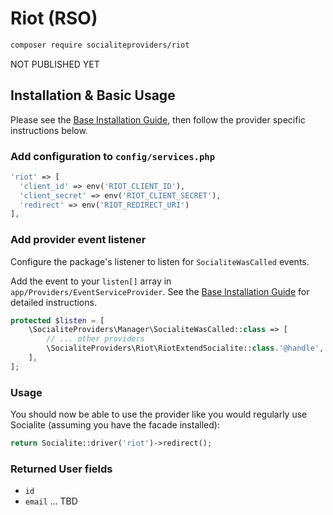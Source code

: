 # Riot (RSO)

```bash
composer require socialiteproviders/riot
```
NOT PUBLISHED YET

## Installation & Basic Usage

Please see the [Base Installation Guide](https://socialiteproviders.com/usage/), then follow the provider specific instructions below.

### Add configuration to `config/services.php`

```php
'riot' => [    
  'client_id' => env('RIOT_CLIENT_ID'),  
  'client_secret' => env('RIOT_CLIENT_SECRET'),  
  'redirect' => env('RIOT_REDIRECT_URI') 
],
```

### Add provider event listener

Configure the package's listener to listen for `SocialiteWasCalled` events.

Add the event to your `listen[]` array in `app/Providers/EventServiceProvider`. See the [Base Installation Guide](https://socialiteproviders.com/usage/) for detailed instructions.

```php
protected $listen = [
    \SocialiteProviders\Manager\SocialiteWasCalled::class => [
        // ... other providers
        \SocialiteProviders\Riot\RiotExtendSocialite::class.'@handle',
    ],
];
```

### Usage

You should now be able to use the provider like you would regularly use Socialite (assuming you have the facade installed):

```php
return Socialite::driver('riot')->redirect();
```

### Returned User fields

- ``id``
- ``email``
... TBD
